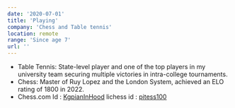 ```yaml
---
date: '2020-07-01'
title: 'Playing'
company: 'Chess and Table tennis'
location: remote
range: 'Since age 7'
url: ''
---
```


- Table Tennis: State-level player and one of the top players in my university team securing multiple victories in intra-college tournaments.
- Chess: Master of Ruy Lopez and the London System, achieved an ELO rating of 1800 in 2022.
- Chess.com Id : [KgpianInHood](https://www.chess.com/member/kgpianinhood) lichess id :  [pitess100](https://lichess.org/@/pitess100)